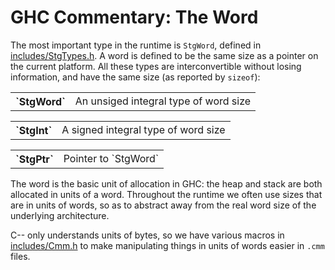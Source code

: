 # GHC Commentary: The Word


The most important type in the runtime is `StgWord`, defined in [includes/StgTypes.h](/trac/ghc/browser/ghc/includes/StgTypes.h).  A word is defined to be the same size as a pointer on the current platform.  All these types are interconvertible without losing information, and have the same size (as reported by `sizeof`):

<table><tr><th>`StgWord`</th>
<td>
An unsiged integral type of word size
</td></tr></table>

<table><tr><th>`StgInt`</th>
<td>
A signed integral type of word size
</td></tr></table>

<table><tr><th>`StgPtr`</th>
<td>
Pointer to `StgWord`</td></tr></table>


The word is the basic unit of allocation in GHC: the heap and stack are both allocated in units of a word.  Throughout the runtime we often use sizes that are in units of words, so as to abstract away from the real word size of the underlying architecture.


C-- only understands units of bytes, so we have various macros in [includes/Cmm.h](/trac/ghc/browser/ghc/includes/Cmm.h) to make manipulating things in units of words easier in `.cmm` files.
